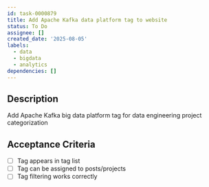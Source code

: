 ```yaml
---
id: task-0000879
title: Add Apache Kafka data platform tag to website
status: To Do
assignee: []
created_date: '2025-08-05'
labels:
  - data
  - bigdata
  - analytics
dependencies: []
---
```


## Description

Add Apache Kafka big data platform tag for data engineering project categorization

## Acceptance Criteria

- [ ] Tag appears in tag list
- [ ] Tag can be assigned to posts/projects
- [ ] Tag filtering works correctly
